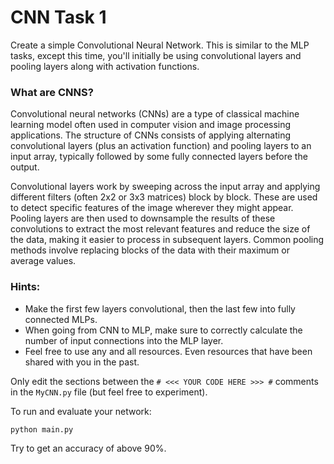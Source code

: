 # CNN Task 1

Create a simple Convolutional Neural Network. This is similar to the MLP tasks, except this time, you'll initially be using convolutional layers and pooling layers along with activation functions. 

### What are CNNS?
Convolutional neural networks (CNNs) are a type of classical machine learning model often used in computer vision and image processing applications. The structure of CNNs consists of applying alternating convolutional layers (plus an activation function) and pooling layers to an input array, typically followed by some fully connected layers before the output.

Convolutional layers work by sweeping across the input array and applying different filters (often 2x2 or 3x3 matrices) block by block. These are used to detect specific features of the image wherever they might appear. Pooling layers are then used to downsample the results of these convolutions to extract the most relevant features and reduce the size of the data, making it easier to process in subsequent layers. Common pooling methods involve replacing blocks of the data with their maximum or average values.

### Hints:
* Make the first few layers convolutional, then the last few into fully connected MLPs.
* When going from CNN to MLP, make sure to correctly calculate the number of input connections into the MLP layer.
* Feel free to use any and all resources. Even resources that have been shared with you in the past.


Only edit the sections between the `# <<< YOUR CODE HERE >>> #` comments in the `MyCNN.py` file (but feel free to experiment).

To run and evaluate your network:
~~~
python main.py
~~~

Try to get an accuracy of above 90%.
